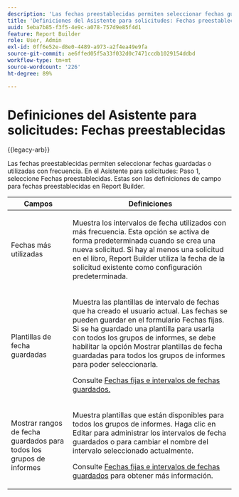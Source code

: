```yaml
---
description: 'Las fechas preestablecidas permiten seleccionar fechas guardadas o utilizadas con frecuencia. En el Asistente para solicitudes: Paso 1, seleccione Fechas preestablecidas. Estas son las definiciones de campo para fechas preestablecidas en Report Builder.'
title: 'Definiciones del Asistente para solicitudes: Fechas preestablecidas'
uuid: 5eba7b85-f3f5-4e9c-a078-757d9e85f4d1
feature: Report Builder
role: User, Admin
exl-id: 0ff6e52e-d8e0-4489-a973-a2f4ea49e9fa
source-git-commit: ae6ffed05f5a33f032d0c7471ccdb1029154ddbd
workflow-type: tm+mt
source-wordcount: '226'
ht-degree: 89%

---
```


# Definiciones del Asistente para solicitudes: Fechas preestablecidas

{{legacy-arb}}

Las fechas preestablecidas permiten seleccionar fechas guardadas o utilizadas con frecuencia. En el Asistente para solicitudes: Paso 1, seleccione Fechas preestablecidas. Estas son las definiciones de campo para fechas preestablecidas en Report Builder.

<table id="table_620F3BD3FD1B4C85A0319107EC03D54F"> 
 <thead> 
  <tr> 
   <th colname="col1" class="entry"> Campos </th> 
   <th colname="col2" class="entry"> Definiciones </th> 
  </tr> 
 </thead>
 <tbody> 
  <tr> 
   <td colname="col1"> <p>Fechas más utilizadas </p> </td> 
   <td colname="col2"> <p>Muestra los intervalos de fecha utilizados con más frecuencia. Esta opción se activa de forma predeterminada cuando se crea una nueva solicitud. Si hay al menos una solicitud en el libro, Report Builder utiliza la fecha de la solicitud existente como configuración predeterminada. </p> </td> 
  </tr> 
  <tr> 
   <td colname="col1"> <p> Plantillas de fecha guardadas </p> </td> 
   <td colname="col2"> <p>Muestra las plantillas de intervalo de fechas que ha creado el usuario actual. Las fechas se pueden guardar en el formulario <span class="wintitle">Fechas fijas</span>. Si se ha guardado una plantilla para usarla con todos los grupos de informes, se debe habilitar la opción <span class="wintitle">Mostrar plantillas de fecha guardadas para todos los grupos de informes</span> para poder seleccionarla. </p> <p>Consulte <a href="/help/analyze/legacy-report-builder/data-requests/configuring-report-dates/t-fixed-dates-and-saved-date-ranges.md"   > Fechas fijas e intervalos de fechas guardados. </a> </p> </td> 
  </tr> 
  <tr> 
   <td colname="col1"> <p>Mostrar rangos de fecha guardados para todos los grupos de informes </p> </td> 
   <td colname="col2"> <p> Muestra plantillas que están disponibles para todos los grupos de informes. Haga clic en <span class="wintitle">Editar</span> para administrar los intervalos de fecha guardados o para cambiar el nombre del intervalo seleccionado actualmente. </p> <p>Consulte <a href="/help/analyze/legacy-report-builder/data-requests/configuring-report-dates/t-fixed-dates-and-saved-date-ranges.md"   > Fechas fijas e intervalos de fechas guardados</a> para obtener más información. </p> </td> 
  </tr> 
 </tbody> 
</table>

